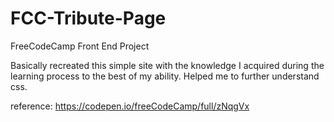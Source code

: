 # FCC-Tribute-Page
FreeCodeCamp Front End Project

Basically recreated this simple site with the knowledge I acquired during the learning process to the best of my ability.
Helped me to further understand css.

reference: https://codepen.io/freeCodeCamp/full/zNqgVx
